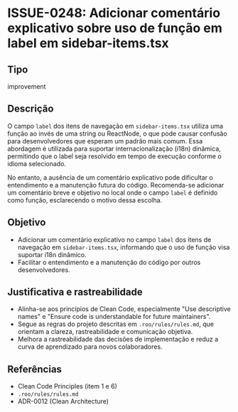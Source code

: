 # ISSUE-0248: Adicionar comentário explicativo sobre uso de função em label em sidebar-items.tsx

## Tipo

improvement

## Descrição

O campo `label` dos itens de navegação em `sidebar-items.tsx` utiliza uma função ao invés de uma string ou ReactNode, o que pode causar confusão para desenvolvedores que esperam um padrão mais comum. Essa abordagem é utilizada para suportar internacionalização (i18n) dinâmica, permitindo que o label seja resolvido em tempo de execução conforme o idioma selecionado.

No entanto, a ausência de um comentário explicativo pode dificultar o entendimento e a manutenção futura do código. Recomenda-se adicionar um comentário breve e objetivo no local onde o campo `label` é definido como função, esclarecendo o motivo dessa escolha.

## Objetivo

- Adicionar um comentário explicativo no campo `label` dos itens de navegação em `sidebar-items.tsx`, informando que o uso de função visa suportar i18n dinâmico.
- Facilitar o entendimento e a manutenção do código por outros desenvolvedores.

## Justificativa e rastreabilidade

- Alinha-se aos princípios de Clean Code, especialmente "Use descriptive names" e "Ensure code is understandable for future maintainers".
- Segue as regras do projeto descritas em `.roo/rules/rules.md`, que orientam a clareza, rastreabilidade e comunicação objetiva.
- Melhora a rastreabilidade das decisões de implementação e reduz a curva de aprendizado para novos colaboradores.

## Referências

- Clean Code Principles (item 1 e 6)
- `.roo/rules/rules.md`
- ADR-0012 (Clean Architecture)
